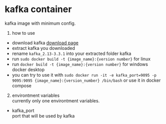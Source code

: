 # kafka container
kafka image with minimum config.
1. how to use
- download kafka [download page](https://kafka.apache.org/downloads)
- extract kafka you downloaded
- rename `kafka_2.13-3.3.1` into your extracted folder kafka 
- run `sudo docker build -t {image_name}:{version number}` for linux
- run `docker build -t {image_name}:{version number}` for windows docker desktop
- you can try to use it with `sudo docker run -it -e kafka_port=9095 -p 9095:9095 {image_name}:{version_number} /bin/bash` or use it in docker compose


2. environtment variables  
currently only one environtment variables.
- kafka_port  
port that will be used by kafka

